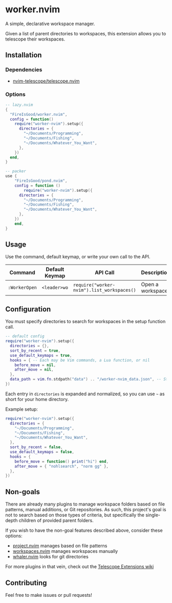 # worker.nvim

A simple, declarative workspace manager.

Given a list of parent directories to workspaces, this extension allows you to telescope their workspaces.

## Installation

### Dependencies

- [nvim-telescope/telescope.nvim](https://github.com/nvim-telescope/telescope.nvim)

### Options

```lua
-- lazy.nvim
{
  "FireIsGood/worker.nvim",
  config = function()
    require("worker-nvim").setup({
      directories = {
        "~/Documents/Programming",
        "~/Documents/Fishing",
        "~/Documents/Whatever_You_Want",
      },
    })
  end,
}

-- packer
use {
	"FireIsGood/pond.nvim",
	config = function ()
		require("worker-nvim").setup({
      directories = {
        "~/Documents/Programming",
        "~/Documents/Fishing",
        "~/Documents/Whatever_You_Want",
      },
    })
	end,
}
```

## Usage

Use the command, default keymap, or write your own call to the API.

| Command       | Default Keymap | API Call                                   | Description      |
| ------------- | -------------- | ------------------------------------------ | ---------------- |
| `:WorkerOpen` | `<leader>wo`   | `require("worker-nvim").list_workspaces()` | Open a workspace |

## Configuration

You must specify directories to search for workspaces in the setup function call.

```lua
-- default config
require("worker-nvim").setup({
  directories = {},
  sort_by_recent = true,
  use_default_keymaps = true,
  hooks = { -- Each may be Vim commands, a Lua function, or nil
    before_move = nil,
    after_move = nil,
  },
  data_path = vim.fn.stdpath("data") .. "/worker-nvim_data.json", -- Stores recently used workspaces
})
```

Each entry in `directories` is expanded and normalized, so you can use `~` as short for your home directory.

Example setup:

```lua
require("worker-nvim").setup({
  directories = {
    "~/Documents/Programming",
    "~/Documents/Fishing",
    "~/Documents/Whatever_You_Want",
  },
  sort_by_recent = false,
  use_default_keymaps = false,
  hooks = {
    before_move = function() print("hi") end,
    after_move = { "nohlsearch", "norm gg" },
  },
})
```

## Non-goals

There are already many plugins to manage workspace folders based on file patterns, manual additions, or Git repositories. As
such, this project's goal is not to search based on those types of criteria, but specifically the single-depth children
of provided parent folders.

If you wish to have the non-goal features described above, consider these options:

- [project.nvim](https://github.com/ahmedkhalf/project.nvim) manages based on file patterns
- [workspaces.nvim](https://github.com/natecraddock/workspaces.nvim) manages workspaces manually
- [whaler.nvim](https://github.com/salorak/whaler.nvim) looks for git directories

For more plugins in that vein, check out the [Telescope Extensions wiki](https://github.com/nvim-telescope/telescope.nvim/wiki/Extensions)

## Contributing

Feel free to make issues or pull requests!
